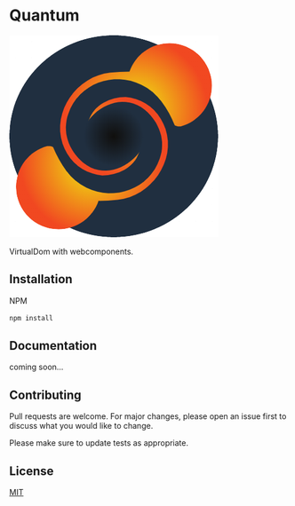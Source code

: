 # Quantum

![](https://github.com/SirReiva/quantum/blob/master/logobig.png?raw=true)

VirtualDom with webcomponents.

## Installation

NPM

```bash
npm install
```

## Documentation

coming soon...

## Contributing
Pull requests are welcome. For major changes, please open an issue first to discuss what you would like to change.

Please make sure to update tests as appropriate.

## License
[MIT](https://choosealicense.com/licenses/mit/)